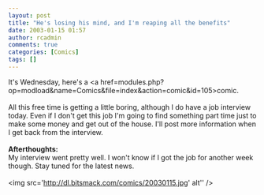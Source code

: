```yaml
---
layout: post
title: "He's losing his mind, and I'm reaping all the benefits"
date: 2003-01-15 01:57
author: rcadmin
comments: true
categories: [Comics]
tags: []
---
```

It's Wednesday, here's a <a href=modules.php?op=modload&name=Comics&file=index&action=comic&id=105>comic.</a>
<br />
<br />
All this free time is getting a little boring, although I do have a job interview today. Even if I don't get this job I'm going to find something part time just to make some money and get out of the house. I'll post more information when I get back from the interview.
<br />
<br />
<b>Afterthoughts:</b>
<br />
My interview went pretty well. I won't know if I got the job for another week though. Stay tuned for the latest news.<br /><br /><!--more--><img src='http://dl.bitsmack.com/comics/20030115.jpg' alt'' />
